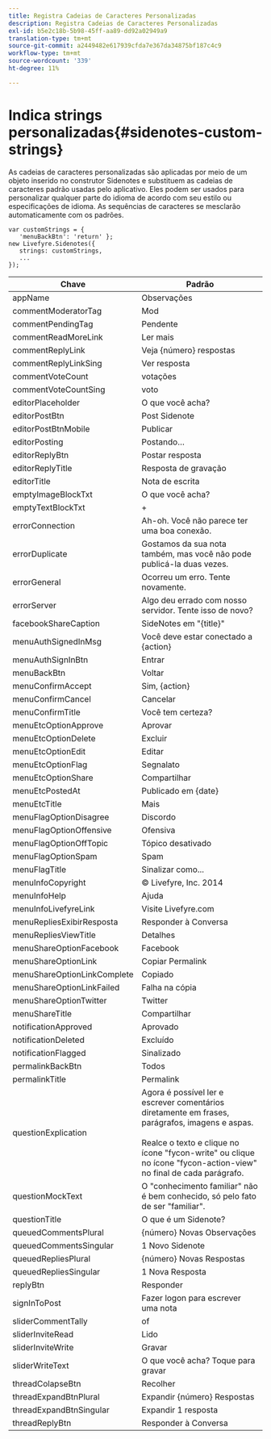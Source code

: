 ```yaml
---
title: Registra Cadeias de Caracteres Personalizadas
description: Registra Cadeias de Caracteres Personalizadas
exl-id: b5e2c18b-5b98-45ff-aa89-dd92a02949a9
translation-type: tm+mt
source-git-commit: a2449482e617939cfda7e367da34875bf187c4c9
workflow-type: tm+mt
source-wordcount: '339'
ht-degree: 11%

---
```


# Indica strings personalizadas{#sidenotes-custom-strings}

As cadeias de caracteres personalizadas são aplicadas por meio de um objeto inserido no construtor Sidenotes e substituem as cadeias de caracteres padrão usadas pelo aplicativo. Eles podem ser usados para personalizar qualquer parte do idioma de acordo com seu estilo ou especificações de idioma. As sequências de caracteres se mesclarão automaticamente com os padrões.

```
var customStrings = { 
   'menuBackBtn': 'return' }; 
new Livefyre.Sidenotes({ 
   strings: customStrings, 
   ...  
});
```

| Chave | Padrão |
|---|---|
| appName | Observações |
| commentModeratorTag | Mod |
| commentPendingTag | Pendente |
| commentReadMoreLink | Ler mais |
| commentReplyLink | Veja {número} respostas |
| commentReplyLinkSing | Ver resposta |
| commentVoteCount | votações |
| commentVoteCountSing | voto |
| editorPlaceholder | O que você acha? |
| editorPostBtn | Post Sidenote |
| editorPostBtnMobile | Publicar |
| editorPosting | Postando… |
| editorReplyBtn | Postar resposta |
| editorReplyTitle | Resposta de gravação |
| editorTitle | Nota de escrita |
| emptyImageBlockTxt | O que você acha? |
| emptyTextBlockTxt | + |
| errorConnection | Ah-oh. Você não parece ter uma boa conexão. |
| errorDuplicate | Gostamos da sua nota também, mas você não pode publicá-la duas vezes. |
| errorGeneral | Ocorreu um erro. Tente novamente. |
| errorServer | Algo deu errado com nosso servidor. Tente isso de novo? |
| facebookShareCaption | SideNotes em &quot;{title}&quot; |
| menuAuthSignedInMsg | Você deve estar conectado a {action} |
| menuAuthSignInBtn | Entrar |
| menuBackBtn | Voltar |
| menuConfirmAccept | Sim, {action} |
| menuConfirmCancel | Cancelar |
| menuConfirmTitle | Você tem certeza? |
| menuEtcOptionApprove | Aprovar |
| menuEtcOptionDelete | Excluir |
| menuEtcOptionEdit | Editar   |
| menuEtcOptionFlag | Segnalato |
| menuEtcOptionShare | Compartilhar |
| menuEtcPostedAt | Publicado em {date} |
| menuEtcTitle | Mais |
| menuFlagOptionDisagree | Discordo |
| menuFlagOptionOffensive | Ofensiva |
| menuFlagOptionOffTopic | Tópico desativado |
| menuFlagOptionSpam | Spam |
| menuFlagTitle | Sinalizar como... |
| menuInfoCopyright | © Livefyre, Inc. 2014 |
| menuInfoHelp | Ajuda |
| menuInfoLivefyreLink | Visite Livefyre.com |
| menuRepliesExibirResposta | Responder à Conversa |
| menuRepliesViewTitle | Detalhes |
| menuShareOptionFacebook | Facebook |
| menuShareOptionLink | Copiar Permalink |
| menuShareOptionLinkComplete | Copiado |
| menuShareOptionLinkFailed | Falha na cópia |
| menuShareOptionTwitter | Twitter |
| menuShareTitle | Compartilhar |
| notificationApproved | Aprovado |
| notificationDeleted | Excluído |
| notificationFlagged | Sinalizado |
| permalinkBackBtn | Todos |
| permalinkTitle | Permalink |
| questionExplication | Agora é possível ler e escrever comentários diretamente em frases, parágrafos, imagens e aspas.<br><br>Realce o texto e clique no ícone &quot;fycon-write&quot; ou clique no ícone &quot;fycon-action-view&quot; no final de cada parágrafo. |
| questionMockText | O &quot;conhecimento familiar&quot; não é bem conhecido, só pelo fato de ser &quot;familiar&quot;. |
| questionTitle | O que é um Sidenote? |
| queuedCommentsPlural | {número} Novas Observações |
| queuedCommentsSingular | 1 Novo Sidenote |
| queuedRepliesPlural | {número} Novas Respostas |
| queuedRepliesSingular | 1 Nova Resposta |
| replyBtn | Responder |
| signInToPost | Fazer logon para escrever uma nota |
| sliderCommentTally | of |
| sliderInviteRead | Lido |
| sliderInviteWrite | Gravar |
| sliderWriteText | O que você acha? Toque para gravar |
| threadColapseBtn | Recolher |
| threadExpandBtnPlural | Expandir {número} Respostas |
| threadExpandBtnSingular | Expandir 1 resposta |
| threadReplyBtn | Responder à Conversa |

